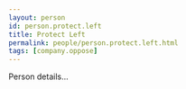 ```yaml
---
layout: person
id: person.protect.left
title: Protect Left
permalink: people/person.protect.left.html
tags: [company.oppose]
---
```


Person details...